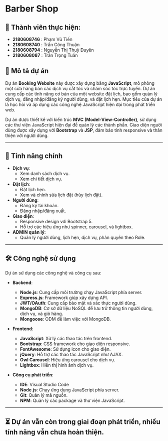 # Barber Shop
## 📖 Thành viên thực hiện:
- **2180608746** : Phạm Vũ Tiến
- **2180608740** : Trần Công Thuận
- **2180608794** : Nguyễn Thị Thuỳ Duyên
- **2180608087** : Trần Trọng Tuấn
## 📖 Mô tả dự án

Dự án **Booking Website** này được xây dựng bằng **JavaScript**, mô phỏng một cửa hàng bán các dịch vụ cắt tóc và chăm sóc tóc trực tuyến. Dự án cung cấp các tính năng cơ bản của một website đặt lịch, bao gồm quản lý dịch vụ, đăng nhập/đăng ký người dùng, và đặt lịch hẹn. Mục tiêu của dự án là học hỏi và áp dụng các công nghệ JavaScript hiện đại trong phát triển web.

Dự án được thiết kế với kiến trúc **MVC (Model-View-Controller)**, sử dụng các thư viện JavaScript hiện đại để quản lý các thành phần. Giao diện người dùng được xây dựng với **Bootstrap** và **JSP**, đảm bảo tính responsive và thân thiện với người dùng.

---

## 🚀 Tính năng chính

- **Dịch vụ**:
  - Xem danh sách dịch vụ.
  - Xem chi tiết dịch vụ.
- **Đặt lịch**:
  - Đặt lịch hẹn.
  - Xem và chỉnh sửa lịch đặt (hủy lịch đặt).
- **Người dùng**:
  - Đăng ký tài khoản.
  - Đăng nhập/đăng xuất.
- **Giao diện**:
  - Responsive design với Bootstrap 5.
  - Hỗ trợ các hiệu ứng như spinner, carousel, và lightbox.
- **ADMIN quản lý**:
  - Quản lý người dùng, lịch hẹn, dịch vụ, phân quyền theo Role.
---

## 🛠 Công nghệ sử dụng

Dự án sử dụng các công nghệ và công cụ sau:

- **Backend**:
  - **Node.js**: Cung cấp môi trường chạy JavaScript phía server.
  - **Express.js**: Framework giúp xây dựng API.
  - **JWT/OAuth**: Cung cấp bảo mật và xác thực người dùng.
  - **MongoDB**: Cơ sở dữ liệu NoSQL để lưu trữ thông tin người dùng, dịch vụ, và giỏ hàng.
  - **Mongoose**: ODM để làm việc với MongoDB.
  
- **Frontend**:
  - **JavaScript**: Xử lý các thao tác trên frontend.
  - **Bootstrap**: CSS framework cho giao diện responsive.
  - **FontAwesome**: Sử dụng icon cho giao diện.
  - **jQuery**: Hỗ trợ các thao tác JavaScript như AJAX.
  - **Owl Carousel**: Hiệu ứng carousel cho dịch vụ.
  - **Lightbox**: Hiển thị hình ảnh dịch vụ.
  
- **Công cụ phát triển**:
  - **IDE**: Visual Studio Code
  - **Node.js**: Chạy ứng dụng JavaScript phía server.
  - **Git**: Quản lý mã nguồn.
  - **NPM**: Quản lý các package và thư viện JavaScript.
  
---

## ⏳ Dự án vẫn còn trong giai đoạn phát triển, nhiều tính năng vẫn chưa hoàn thiện.

